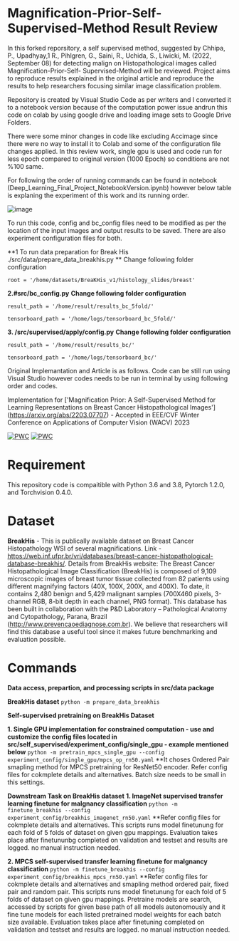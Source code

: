 # Magnification-Prior-Self-Supervised-Method Result Review

In this forked reporsitory, a self supervised method, suggested by Chhipa, P., Upadhyay,1 R., Pihlgren, G., Saini, R., Uchida, S., Liwicki, M. (2022, September 08) for 
detecting malign on Histopathological images called Magnification-Prior-Self- Supervised-Method will be reviewed. Project aims to reproduce results explained in the original article and reproduce the results to help researchers focusing similar image classification problem.

Repository is created by Visual Studio Code as per writers and I converted it to a notebook version because of the computation power issue andrun this code on colab by using google drive and loading image sets to Google Drive Folders.

There were some minor changes in code like excluding Accimage since there were no way to install it to Colab and some of the configuration file changes applied.
In this review work, single gpu is used and code run for less epoch compared to original version (1000 Epoch) so conditions are not %100 same.


For following the order of running commands can be found in notebook (Deep_Learning_Final_Project_NotebookVersion.ipynb) however  below table is explaning the experiment of this work and its running order.

![image](https://user-images.githubusercontent.com/119973966/216549715-b28a1562-8550-4c64-8c98-933e1003e170.png)

To run this code, config and bc_config files need to be modified as per the location of the input images and output results to be saved. There are also experiment configuration files for both.

**1 To run data preparation for Break His ./src/data/prepare_data_breakhis.py **
Change following folder configuration

```root = '/home/datasets/BreaKHis_v1/histology_slides/breast'```

**2.#src/bc_config.py**
**Change following folder configuration**

```result_path = '/home/result/results_bc_5fold/'```

```tensorboard_path = '/home/logs/tensorboard_bc_5fold/'```

**3. /src/supervised/apply/config.py**
**Change following folder configuration**

```result_path = '/home/result/results_bc/'```

```tensorboard_path = '/home/logs/tensorboard_bc/'```


Original Implemantation and Article is as follows. Code can be still run using Visual Studio however codes needs to be run in terminal by using following order and codes.


Implementation for ['Magnification Prior: A Self-Supervised Method for Learning Representations on Breast Cancer Histopathological Images'] (https://arxiv.org/abs/2203.07707) - Accepted in EEE/CVF Winter Conference on Applications of Computer Vision (WACV) 2023

[![PWC](https://img.shields.io/endpoint.svg?url=https://paperswithcode.com/badge/magnification-prior-a-self-supervised-method/breast-cancer-histology-image-classification)](https://paperswithcode.com/sota/breast-cancer-histology-image-classification?p=magnification-prior-a-self-supervised-method)
[![PWC](https://img.shields.io/endpoint.svg?url=https://paperswithcode.com/badge/magnification-prior-a-self-supervised-method/breast-cancer-histology-image-classification-1)](https://paperswithcode.com/sota/breast-cancer-histology-image-classification-1?p=magnification-prior-a-self-supervised-method)


# Requirement
This repository code is compaitible with Python 3.6 and 3.8, Pytorch 1.2.0, and Torchvision 0.4.0.

# Dataset
**BreakHis** - This is publically available dataset on Breast Cancer Histopathology WSI of several magnifications. Link - https://web.inf.ufpr.br/vri/databases/breast-cancer-histopathological-database-breakhis/. Details from BreakHis website: The Breast Cancer Histopathological Image Classification (BreakHis) is  composed of 9,109 microscopic images of breast tumor tissue collected from 82 patients using different magnifying factors (40X, 100X, 200X, and 400X).  To date, it contains 2,480  benign and 5,429 malignant samples (700X460 pixels, 3-channel RGB, 8-bit depth in each channel, PNG format). This database has been built in collaboration with the P&D Laboratory  – Pathological Anatomy and Cytopathology, Parana, Brazil (http://www.prevencaoediagnose.com.br). We believe that researchers will find this database a useful tool since it makes future benchmarking and evaluation possible.

# Commands

**Data access, prepartion, and processing scripts in src/data package**

**BreakHis dataset** 
```python -m prepare_data_breakhis```


**Self-supervised pretraining on BreakHis Dataset** 

**1. Single GPU implementation for constrained computation - use and customize the config files located in src/self_supervised/experiment_config/single_gpu - example mentioned below** 
```python -m pretrain_mpcs_single_gpu --config experiment_config/single_gpu/mpcs_op_rn50.yaml```
**It choses Ordered Pair smapling method for MPCS pretraining for ResNet50 encoder. Refer config files for cokmplete details and alternatives. Batch size needs to be small in this settings.

**Downstream Task on BreakHis dataset** 
**1. ImageNet supervised transfer learning finetune for malgnancy classification** 
```python -m finetune_breakhis --config experiment_config/breakhis_imagenet_rn50.yaml```
**Refer config files for cokmplete details and alternatives. This scripts runs model finetunung for each fold of 5 folds of dataset on given gpu mappings. Evaluation takes place after finetununbg completed on validation and testset and results are logged. no manual instruction needed.

**2. MPCS self-supervised transfer learning finetune for malgnancy classification** 
```python -m finetune_breakhis --config experiment_config/breakhis_mpcs_rn50.yaml```
**Refer config files for cokmplete details and alternatives and smapling method ordered pair, fixed pair and random pair. This scripts runs model finetunung for each fold of 5 folds of dataset on given gpu mappings. Pretraine models are search, accessed by scripts for given base path of all models autonomously and it fine tune models for each listed pretrained model weights for each batch size available. Evaluation takes place after finetuning completed on validation and testset and results are logged. no manual instruction needed.

